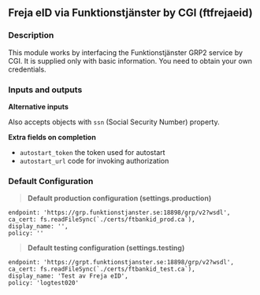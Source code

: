 ## Freja eID via Funktionstjänster by CGI (ftfrejaeid)

### Description
This module works by interfacing the Funktionstjänster GRP2 service by CGI.
It is supplied only with basic information. You need to obtain your own credentials.

### Inputs and outputs

**Alternative inputs**

Also accepts objects with `ssn` (Social Security Number) property.

**Extra fields on completion**
* `autostart_token` the token used for autostart
* `autostart_url` code for invoking authorization

### Default Configuration
>**Default production configuration (settings.production)**
```
endpoint: 'https://grp.funktionstjanster.se:18898/grp/v2?wsdl',
ca_cert: fs.readFileSync(`./certs/ftbankid_prod.ca`),
display_name: '',
policy: ''
```
>**Default testing configuration (settings.testing)**
```
endpoint: 'https://grpt.funktionstjanster.se:18898/grp/v2?wsdl',
ca_cert: fs.readFileSync(`./certs/ftbankid_test.ca`),
display_name: 'Test av Freja eID',
policy: 'logtest020'
```